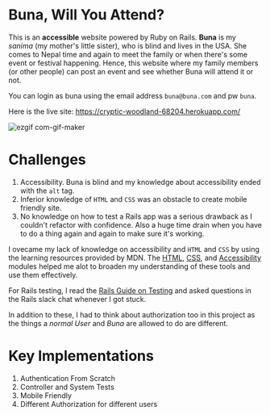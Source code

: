 # Buna, Will You Attend?

This is an **accessible** website powered by Ruby on Rails. **Buna** is my _sanima_ (my mother's little sister), who is blind and lives in the USA. She comes to Nepal time and again to meet the family or when there's some event or festival happening. Hence, this website where my family members (or other people) can post an event and see whether Buna will attend it or not.

You can login as buna using the email address `buna@buna.com` and pw `buna`.

Here is the live site: https://cryptic-woodland-68204.herokuapp.com/

![ezgif com-gif-maker](https://user-images.githubusercontent.com/87677429/167581735-6754e312-8a08-4ea1-ba99-38fb59e2c314.gif)

# Challenges

1. Accessibility. Buna is blind and my knowledge about accessibility ended with the `alt` tag.
2. Inferior knowledge of `HTML` and `CSS` was an obstacle to create mobile friendly site.
3. No knowledge on how to test a Rails app was a serious drawback as I couldn't refactor with confidence. Also a huge time drain when you have to do a thing again and again to make sure it's working.  

I ovecame my lack of knowledge on accessibility and `HTML` and `CSS` by using the learning resources provided by MDN. The [HTML](https://developer.mozilla.org/en-US/docs/Learn/HTML), [CSS](https://developer.mozilla.org/en-US/docs/Learn/CSS), and [Accessibility](https://developer.mozilla.org/en-US/docs/Learn/Accessibility) modules helped me alot to broaden my understanding of these tools and use them effectively.

For Rails testing, I read the [Rails Guide on Testing](https://guides.rubyonrails.org/testing.html) and asked questions in the Rails slack chat whenever I got stuck.

In addition to these, I had to think about authorization too in this project as the things a *normal User* and *Buna* are allowed to do are different.

# Key Implementations

1. Authentication From Scratch
2. Controller and System Tests
3. Mobile Friendly
4. Different Authorization for different users
